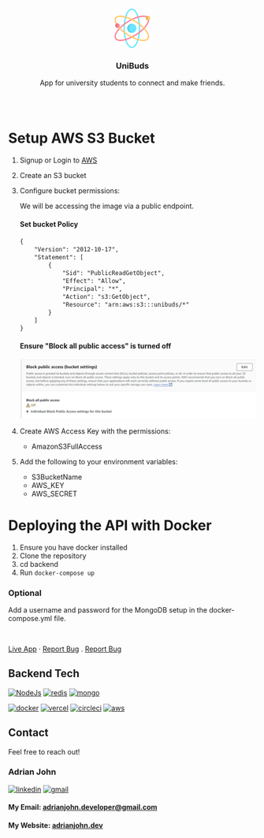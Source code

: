 <!-- PROJECT LOGO -->
 
<div align="center">
    <br />
    <a href="https://github.com/github_username/repo_name">
        <img src="../readme/logo.svg" alt="Logo" width="80" height="80">
    </a>

<h3 align="center" >UniBuds</h3> 
    <p align="center">
        App for university students to connect and make friends.  
    </p> 
</div>
 
<br /><br />

# Setup AWS S3 Bucket

1) Signup or Login to [AWS](https://us-east-1.console.aws.amazon.com/console/home?region=us-east-1)
2) Create an S3 bucket
3) Configure bucket permissions:
    
    We will be accessing the image via a public endpoint.

    #### Set bucket Policy

    ```
    {
        "Version": "2012-10-17",
        "Statement": [
            {
                "Sid": "PublicReadGetObject",
                "Effect": "Allow",
                "Principal": "*",
                "Action": "s3:GetObject",
                "Resource": "arn:aws:s3:::unibuds/*"
            }
        ]
    }
    ```

    #### Ensure "Block all public access" is turned off
    ![alt text](../readme/public_aws_access.png)
3) Create AWS Access Key with the permissions:
    - AmazonS3FullAccess

4) Add the following to your environment variables:
    - S3BucketName
    - AWS_KEY
    - AWS_SECRET 



# Deploying the API with Docker

1) Ensure you have docker installed
2) Clone the repository 
3) cd backend
3) Run  `docker-compose up`

### Optional

Add a username and password for the MongoDB setup in the docker-compose.yml file.

 
<br />

[Live App](https://unibuds.vercel.app/) ·
[Report Bug](mailto:adrianjohn.developer@gmail.com?subject=I%20found%20a%20bug) .
[Report Bug](mailto:adrianjohn.developer@gmail.com?subject=I%20want%20a%20feature )

 

## Backend Tech
 

[![NodeJs][NodeJs]][NodeJs-url] [![redis][redis]][redis-url]   [![mongo][mongo]][Mongo-url] 

[![docker][docker]][docker-url] [![vercel][vercel]][vercel-url] [![circleci][circleci]][circleci-url]  [![aws][aws]][aws-url] 
 
 
 
<!-- Developer Contact -->
## Contact

Feel free to reach out!

### Adrian John

[![linkedin][linkedin]][linkedin-url] 
[![gmail][gmail]](mailto:adrianjohn.developer@gmail.com)
</br> 
#### My Email: adrianjohn.developer@gmail.com 

#### My Website: [adrianjohn.dev](https://adrianjohn.dev)

[linkedin]: https://img.shields.io/badge/LinkedIn-0077B5?style=for-the-badge&logo=linkedin&logoColor=white
[linkedin-url]: https://linkedin.com/in/dev-adrian

[gmail]:https://img.shields.io/badge/Gmail-D14836?style=for-the-badge&logo=gmail&logoColor=white
 
  
 
[NodeJs-url]: https://nodejs.org/
[mongo-url]: https://www.mongodb.com/
[redis-url]: https://redis.io/
[vercel-url]: https://nextjs.org/
[docker-url]: https://www.docker.com/
[circleci-url]: https://circleci.com/
[aws-url]: https://aws.com/

 
[NodeJs]: https://img.shields.io/badge/Node.js-43853D?style=for-the-badge&logo=node.js&logoColor=white
[mongo]: https://img.shields.io/badge/MongoDB-4EA94B?style=for-the-badge&logo=mongodb&logoColor=white
[redis]: https://img.shields.io/badge/redis-%23DD0031.svg?&style=for-the-badge&logo=redis&logoColor=white
[vercel]: https://img.shields.io/badge/Vercel-000000?style=for-the-badge&logo=vercel&logoColor=whit
[docker]:https://img.shields.io/badge/docker-%230db7ed.svg?style=for-the-badge&logo=docker&logoColor=white
[circleci]:https://img.shields.io/badge/circleci-343434?style=for-the-badge&logo=circleci&logoColor=white
[aws]:https://img.shields.io/badge/Amazon_AWS-232F3E?style=for-the-badge&logo=amazon-aws&logoColor=white


